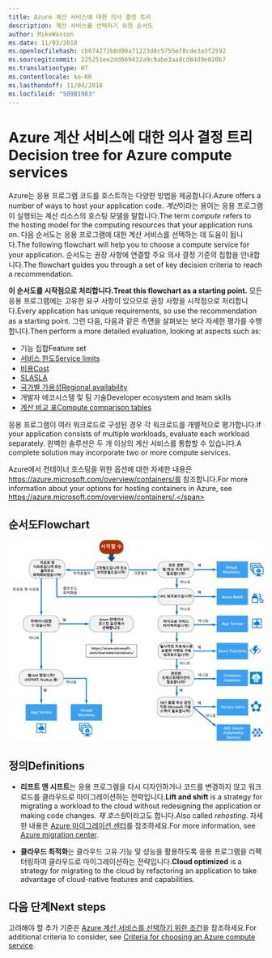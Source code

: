 ```yaml
---
title: Azure 계산 서비스에 대한 의사 결정 트리
description: 계산 서비스를 선택하기 위한 순서도
author: MikeWasson
ms.date: 11/03/2018
ms.openlocfilehash: cb074272b8d00a71223d8c5755ef8cde3a3f2592
ms.sourcegitcommit: 225251ee2dd669432a9c9abe3aa8cd84d9e020b7
ms.translationtype: HT
ms.contentlocale: ko-KR
ms.lasthandoff: 11/04/2018
ms.locfileid: "50981983"
---
```

# <a name="decision-tree-for-azure-compute-services"></a><span data-ttu-id="828c4-103">Azure 계산 서비스에 대한 의사 결정 트리</span><span class="sxs-lookup"><span data-stu-id="828c4-103">Decision tree for Azure compute services</span></span>

<span data-ttu-id="828c4-104">Azure는 응용 프로그램 코드를 호스트하는 다양한 방법을 제공합니다.</span><span class="sxs-lookup"><span data-stu-id="828c4-104">Azure offers a number of ways to host your application code.</span></span> <span data-ttu-id="828c4-105">*계산*이라는 용어는 응용 프로그램이 실행되는 계산 리소스의 호스팅 모델을 말합니다.</span><span class="sxs-lookup"><span data-stu-id="828c4-105">The term *compute* refers to the hosting model for the computing resources that your application runs on.</span></span> <span data-ttu-id="828c4-106">다음 순서도는 응용 프로그램에 대한 계산 서비스를 선택하는 데 도움이 됩니다.</span><span class="sxs-lookup"><span data-stu-id="828c4-106">The following flowchart will help you to choose a compute service for your application.</span></span> <span data-ttu-id="828c4-107">순서도는 권장 사항에 연결할 주요 의사 결정 기준의 집합을 안내합니다.</span><span class="sxs-lookup"><span data-stu-id="828c4-107">The flowchart guides you through a set of key decision criteria to reach a recommendation.</span></span> 

<span data-ttu-id="828c4-108">**이 순서도를 시작점으로 처리합니다.**</span><span class="sxs-lookup"><span data-stu-id="828c4-108">**Treat this flowchart as a starting point.**</span></span> <span data-ttu-id="828c4-109">모든 응용 프로그램에는 고유한 요구 사항이 있으므로 권장 사항을 시작점으로 처리합니다.</span><span class="sxs-lookup"><span data-stu-id="828c4-109">Every application has unique requirements, so use the recommendation as a starting point.</span></span> <span data-ttu-id="828c4-110">그런 다음, 다음과 같은 측면을 살펴보는 보다 자세한 평가를 수행합니다.</span><span class="sxs-lookup"><span data-stu-id="828c4-110">Then perform a more detailed evaluation, looking at aspects such as:</span></span>
 
- <span data-ttu-id="828c4-111">기능 집합</span><span class="sxs-lookup"><span data-stu-id="828c4-111">Feature set</span></span>
- [<span data-ttu-id="828c4-112">서비스 한도</span><span class="sxs-lookup"><span data-stu-id="828c4-112">Service limits</span></span>](/azure/azure-subscription-service-limits)
- [<span data-ttu-id="828c4-113">비용</span><span class="sxs-lookup"><span data-stu-id="828c4-113">Cost</span></span>](https://azure.microsoft.com/pricing/)
- [<span data-ttu-id="828c4-114">SLA</span><span class="sxs-lookup"><span data-stu-id="828c4-114">SLA</span></span>](https://azure.microsoft.com/support/legal/sla/)
- [<span data-ttu-id="828c4-115">국가별 가용성</span><span class="sxs-lookup"><span data-stu-id="828c4-115">Regional availability</span></span>](https://azure.microsoft.com/global-infrastructure/services/)
- <span data-ttu-id="828c4-116">개발자 에코시스템 및 팀 기술</span><span class="sxs-lookup"><span data-stu-id="828c4-116">Developer ecosystem and team skills</span></span>
- [<span data-ttu-id="828c4-117">계산 비교 표</span><span class="sxs-lookup"><span data-stu-id="828c4-117">Compute comparison tables</span></span>](./compute-comparison.md)

<span data-ttu-id="828c4-118">응용 프로그램이 여러 워크로드로 구성된 경우 각 워크로드를 개별적으로 평가합니다.</span><span class="sxs-lookup"><span data-stu-id="828c4-118">If your application consists of multiple workloads, evaluate each workload separately.</span></span> <span data-ttu-id="828c4-119">완벽한 솔루션은 두 개 이상의 계산 서비스를 통합할 수 있습니다.</span><span class="sxs-lookup"><span data-stu-id="828c4-119">A complete solution may incorporate two or more compute services.</span></span>

<span data-ttu-id="828c4-120">Azure에서 컨테이너 호스팅을 위한 옵션에 대한 자세한 내용은 https://azure.microsoft.com/overview/containers/를 참조합니다.</span><span class="sxs-lookup"><span data-stu-id="828c4-120">For more information about your options for hosting containers in Azure, see https://azure.microsoft.com/overview/containers/.</span></span>

## <a name="flowchart"></a><span data-ttu-id="828c4-121">순서도</span><span class="sxs-lookup"><span data-stu-id="828c4-121">Flowchart</span></span>

![](../images/compute-decision-tree.svg)

## <a name="definitions"></a><span data-ttu-id="828c4-122">정의</span><span class="sxs-lookup"><span data-stu-id="828c4-122">Definitions</span></span>

- <span data-ttu-id="828c4-123">**리프트 앤 시프트**는 응용 프로그램을 다시 디자인하거나 코드를 변경하지 않고 워크로드를 클라우드로 마이그레이션하는 전략입니다.</span><span class="sxs-lookup"><span data-stu-id="828c4-123">**Lift and shift** is a strategy for migrating a workload to the cloud without redesigning the application or making code changes.</span></span> <span data-ttu-id="828c4-124">*재 호스팅*이라고도 합니다.</span><span class="sxs-lookup"><span data-stu-id="828c4-124">Also called *rehosting*.</span></span> <span data-ttu-id="828c4-125">자세한 내용은 [Azure 마이그레이션 센터](https://azure.microsoft.com/migration/)를 참조하세요.</span><span class="sxs-lookup"><span data-stu-id="828c4-125">For more information, see [Azure migration center](https://azure.microsoft.com/migration/).</span></span>

- <span data-ttu-id="828c4-126">**클라우드 최적화**는 클라우드 고유 기능 및 성능을 활용하도록 응용 프로그램을 리팩터링하여 클라우드로 마이그레이션하는 전략입니다.</span><span class="sxs-lookup"><span data-stu-id="828c4-126">**Cloud optimized** is a strategy for migrating to the cloud by refactoring an application to take advantage of cloud-native features and capabilities.</span></span>

## <a name="next-steps"></a><span data-ttu-id="828c4-127">다음 단계</span><span class="sxs-lookup"><span data-stu-id="828c4-127">Next steps</span></span>

<span data-ttu-id="828c4-128">고려해야 할 추가 기준은 [Azure 계산 서비스를 선택하기 위한 조건](./compute-comparison.md)을 참조하세요.</span><span class="sxs-lookup"><span data-stu-id="828c4-128">For additional criteria to consider, see [Criteria for choosing an Azure compute service](./compute-comparison.md).</span></span>
